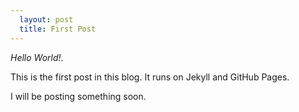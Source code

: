 ```yaml
---
  layout: post
  title: First Post
---
```

_Hello World!_.

This is the first post in this blog. It runs on Jekyll and GitHub Pages.

I will be posting something soon.
